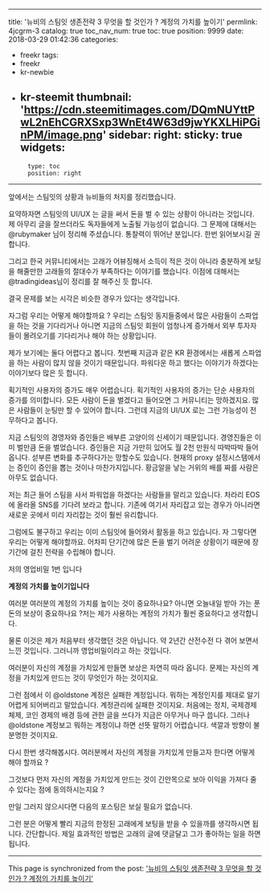 
---
title: '뉴비의 스팀잇 생존전략 3 무엇을 할 것인가 ? 계정의 가치를 높이기'
permlink: 4jcgrm-3
catalog: true
toc_nav_num: true
toc: true
position: 9999
date: 2018-03-29 01:42:36
categories:
- freekr
tags:
- freekr
- kr-newbie
- kr-steemit
thumbnail: 'https://cdn.steemitimages.com/DQmNUYttPwL2nEhCGRXSxp3WnEt4W63d9jwYKXLHiPGinPM/image.png'
sidebar:
    right:
        sticky: true
widgets:
    -
        type: toc
        position: right
---


앞에서는 스팀잇의 상황과 뉴비들의 처지를 정리했습니다. 

요약하자면 스팀잇의  UI/UX 는 글을 써서 돈을 벌 수 있는 상황이 아니라는 것입니다. 제 아무리 글을 잘쓰더라도 독자들에게 노출될 가능성이 없습니다. 그 문제에 대해서는  @rubymaker 님이 정리해 주셨습니다. 통찰력이 뛰어난 분입니다. 한번 읽어보시길 권합니다.

그리고 한국 커뮤니티에서는 고래가 어뷰징해서 소득이 적은 것이 아니라 충분하게 보팅을 해줄만한 고래들의 절대수가 부족하다는 이야기를 했습니다. 이점에 대해서는 @tradingideas님이 정리를 잘 해주신 듯 합니다.

결국 문제를 보는 시각은 비슷한 경우가 있다는 생각입니다.

자그럼 우리는 어떻게 해야할까요 ? 우리는 스팀잇 동지들중에서 많은 사람들이 스파업을 하는 것을 기다리거나 아니면 지금의 스팀잇 회원이 엄청나게 증가해서 외부 투자자들이 몰려오기를 기다리거나 해야 하는 상황입니다.

제가 보기에는 둘다 어렵다고 봅니다. 첫번째 지금과 같은  KR 환경에서는 새롭게 스파업을 하는 사람이 많지 않을 것이기 때문입니다. 파워다운 하고 했다는 이야기가 하겠다는 이야기보다 많은 듯 합니다. 

획기적인 사용자의 증가도 매우 어렵습니다. 획기적인 사용자의 증가는 단순 사용자의 증가를 의미합니다. 모든 사람이 돈을 벌겠다고 들어오면 그 커뮤니티는 망하겠지요. 많은 사람들이 눈팅만 할 수 있어야 합니다. 그런데 지금의  UI/UX 로는 그런 가능성이 전무하다고 봅니다.

지금 스팀잇의 경영자와 증인들은 배부른 고양이의 신세이기 때문입니다. 경영진들은 이미 벌만큼 돈을 벌었습니다. 증인들은 지금 가만히 있어도 월 2천 만원식 따박따박 들어옵니다. 섣부른 변화를 추구하다가는 망할수도 있습니다. 현재의 proxy 설정시스템에서는 증인이 증인을 뽑는 것이나 마찬가지입니다. 황금알을 낳는 거위의 배를 짜를 사람은 아무도 없습니다.

저는 최근 들어 스팀을 사서 파워업을 하겠다는 사람들을 말리고 있습니다. 차라리  EOS에 올라올  SNS를 기다려 보라고 합니다. 기존에 여기서 자리잡고 있는 경우가 아니라면 새로운 곳에서 미리 자리잡는 것이 훨씬 유리합니다. 

그럼에도 불구하고 우리는 이미 스팀잇에 들어와서 활동을 하고 있습니다. 자 그렇다면 우리는 어떻게 해야할까요.
어차피 단기간에 많은 돈을 벌기 어려운 상황이기 때문에 장기간에 걸친 전략을 수립해야 합니다.

저의 영업비밀 1번 입니다

**계정의 가치를 높이기입니다**

여러분 여러분의 계정의 가치를 높이는 것이 중요하나요? 아니면 오늘내일 받아 가는 푼돈의 보상이 중요하나요 ?저는 제가 사용하는 계정의 가치가 훨씬 중요하다고 생각합니다.

물론 이것은 제가 처음부터 생각했던 것은 아닙니다.
약 2년간 산전수전 다 겪어 보면서 느낀 것입니다. 그러니까 영업비밀이라고 하는 것입니다.

여러분이 자신의 계정을 가치있게 만들면 보상은 자연히 따라 옵니다. 
문제는 자신의 계정을 가치있게 만드는 것이 무엇인가 하는 것이지요.

그런 점에서 이  @oldstone 계정은 실패한 계정입니다. 뭐하는 계정인지를 제대로 알기 어렵게 되어버리고 말았습니다. 계정관리에 실패한 것이지요. 처음에는 정치, 국제경제 체제, 코인 경제의 배경 등에 관한 글을 쓰다가 지금은 아무거나 마구 씁니다. 그러나  @oldstone 계정보고 뭐하는 계정이냐 하면 선뜻 말하기 어렵습니다. 색깔과 방향이 불분명한 것이지요. 

다시 한번 생각해봅시다. 여러분께서 자신의 계정을 가치있게 만들고자 한다면 어떻게 해야 할까요 ?

그것보다 먼저 자신의 계정을 가치있게 만드는 것이 긴안목으로 보아 이익을 가져다 줄 수 있다는 점에 동의하시는지요 ? 

만일 그러지 않으시다면 다음의 포스팅은 보실 필요가 없습니다.

그런 분은 어떻게 빨리 지금의 한정된 고래에게 보팅을 받을 수 있을까를 생각하시면 됩니다. 
간단합니다. 제일 효과적인 방법은 고래의 글에 댓글달고 그가 좋아하는 일을 하면됩니다.

- - -

This page is synchronized from the post: ['뉴비의 스팀잇 생존전략 3 무엇을 할 것인가 ? 계정의 가치를 높이기'](https://steemit.com/@oldstone/4jcgrm-3)
